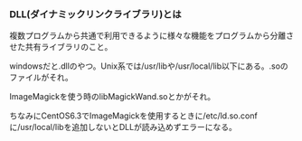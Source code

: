 ### DLL(ダイナミックリンクライブラリ)とは
複数プログラムから共通で利用できるように様々な機能をプログラムから分離させた共有ライブラリのこと。

windowsだと.dllのやつ。Unix系では/usr/libや/usr/local/lib以下にある。.soのファイルがそれ。

ImageMagickを使う時のlibMagickWand.soとかがそれ。

ちなみにCentOS6.3でImageMagickを使用するときに/etc/ld.so.confに/usr/local/libを追加しないとDLLが読み込めずエラーになる。
